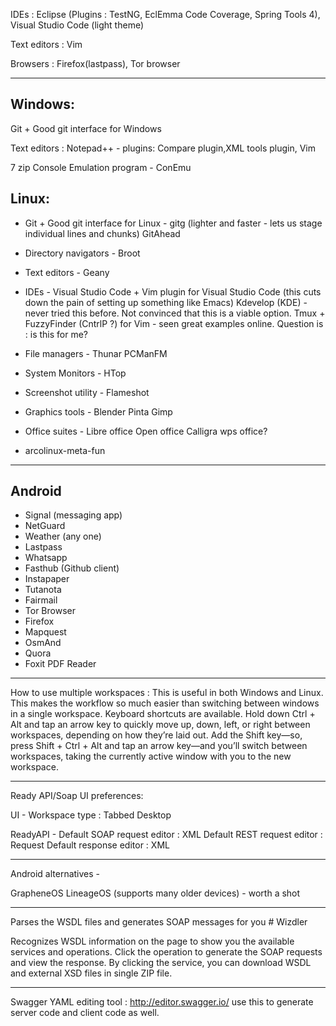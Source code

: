 IDEs : Eclipse (Plugins : TestNG, EclEmma Code Coverage, Spring Tools 4), Visual Studio Code (light theme)

Text editors : Vim

Browsers : Firefox(lastpass), Tor browser

-----------------------------------------------------------------------------------------

Windows:
-----------
Git + Good git interface for Windows

Text editors : Notepad++ - plugins: Compare plugin,XML tools plugin, 
               Vim
	       
7 zip
Console Emulation program - ConEmu

Linux:
-----------
* Git + Good git interface for Linux - gitg (lighter and faster - lets us stage individual lines and chunks)
                                     GitAhead
				     
* Directory navigators - Broot

* Text editors - Geany

* IDEs - Visual Studio Code + Vim plugin for Visual Studio Code (this cuts down the pain of setting up something like Emacs)
       Kdevelop (KDE) - never tried this before. Not convinced that this is a viable option.
       Tmux + FuzzyFinder (CntrlP ?) for Vim - seen great examples online. Question is : is this for me?
       
* File managers - Thunar
                PCManFM
		
* System Monitors - HTop  

* Screenshot utility - Flameshot

* Graphics tools - Blender
                 Pinta
                 Gimp
		 
* Office suites - Libre office
                Open office
                Calligra
                wps office?
		
* arcolinux-meta-fun

-----------------------------------------------------------------------------------------

Android
-----------

* Signal (messaging app)
* NetGuard
* Weather (any one)
* Lastpass
* Whatsapp
* Fasthub (Github client)
* Instapaper
* Tutanota
* Fairmail
* Tor Browser
* Firefox
* Mapquest
* OsmAnd
* Quora
* Foxit PDF Reader

-----------------------------------------------------------------------------------------
How to use multiple workspaces : This is useful in both Windows and Linux. This makes the workflow so much easier than switching between windows in a single workspace.
Keyboard shortcuts are available. 
Hold down Ctrl + Alt and tap an arrow key to 
quickly move up, down, left, or right between workspaces, 
depending on how they’re laid out. 
Add the Shift key—so, press Shift + Ctrl + Alt and 
tap an arrow key—and you’ll switch between workspaces, 
taking the currently active window with you to the new workspace.

-----------------------------------------------------------------------------------------
Ready API/Soap UI preferences:

UI - Workspace type : Tabbed Desktop

ReadyAPI - Default SOAP request editor : XML
           Default REST request editor : Request
           Default response editor : XML

-----------------------------------------------------------------------------------------
Android alternatives - 

GrapheneOS
LineageOS (supports many older devices) - worth a shot

-----------------------------------------------------------------------------------------
Parses the WSDL files and generates SOAP messages for you # Wizdler

Recognizes WSDL information on the page to show you the available services and operations. Click the operation to generate the SOAP requests and view the response. By clicking the service, you can download WSDL and external XSD files in single ZIP file.

-----------------------------------------------------------------------------------------
Swagger YAML  editing tool : http://editor.swagger.io/
use this to generate server code and client code as well.
